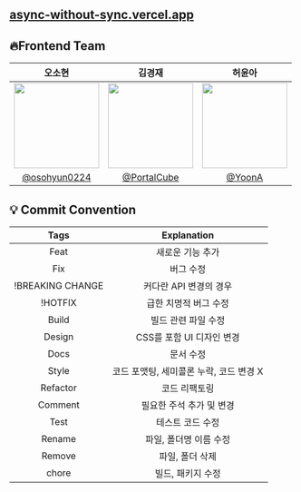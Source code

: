 ## [async-without-sync.vercel.app](async-without-sync.vercel.app)

## 🔥Frontend Team

|                                      오소현                                      |                                      김경재                                      |                                      허윤아                                       |
| :------------------------------------------------------------------------------: | :------------------------------------------------------------------------------: | :-------------------------------------------------------------------------------: |
| <img width="150px" src="https://avatars.githubusercontent.com/u/53892427?v=4" /> | <img width="150px" src="https://avatars.githubusercontent.com/u/35104213?v=4" /> | <img width="150px" src="https://avatars.githubusercontent.com/u/101046600?v=4" /> |
|                  [@osohyun0224](https://github.com/osohyun0224)                  |                   [@PortalCube](https://github.com/PortalCube)                   |                      [@YoonA](https://github.com/yoona1110)                       |

## 💡 Commit Convention

|       Tags       |               Explanation               |
| :--------------: | :-------------------------------------: |
|       Feat       |            새로운 기능 추가             |
|       Fix        |                버그 수정                |
| !BREAKING CHANGE |         커다란 API 변경의 경우          |
|     !HOTFIX      |          급한 치명적 버그 수정          |
|      Build       |           빌드 관련 파일 수정           |
|      Design      |        CSS를 포함 UI 디자인 변경        |
|       Docs       |                문서 수정                |
|      Style       | 코드 포맷팅, 세미콜론 누락, 코드 변경 X |
|     Refactor     |              코드 리팩토링              |
|     Comment      |        필요한 주석 추가 및 변경         |
|       Test       |            테스트 코드 수정             |
|      Rename      |         파일, 폴더명 이름 수정          |
|      Remove      |             파일, 폴더 삭제             |
|      chore       |            빌드, 패키지 수정            |
